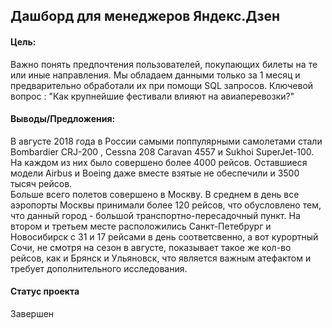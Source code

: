 ## Дашборд для менеджеров Яндекс.Дзен

#### Цель:
Важно понять предпочтения пользователей, покупающих билеты на те или иные направления. Мы обладаем данными только за 1 месяц и предварительно обработали их при помощи SQL запросов. Ключевой вопрос : "Как крупнейшие фестивали влияют на авиаперевозки?"
#### Выводы/Предложения:
В августе 2018 года в России самыми поппулярными самолетами стали Bombardier CRJ-200 , Cessna 208 Caravan    4557 и  Sukhoi SuperJet-100. На каждом из них было совершено более 4000 рейсов. Оставшиеся модели Airbus и Boeing даже вместе взятые не обеспечили и 3500 тысяч рейсов.  
Больше всего полетов совершено в Москву. В среднем в день все аэропорты Москвы принимали более 120 рейсов, что обусловлено тем, что данный город - большой транспортно-пересадочный пункт. На втором и третьем месте расположились Санкт-Петебрург и Новосибирск с 31 и 17 рейсами в день соответсвенно, а вот курортный Сочи, не смотря на сезон в августе, показывает такое же кол-во рейсов, как и Брянск и Ульяновск, что является важным атефактом и требует дополнительного исследования.
#### Статус проекта
Завершен
